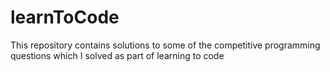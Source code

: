 # learnToCode
This repository contains solutions to some of the competitive programming questions which I solved as part of learning to code
